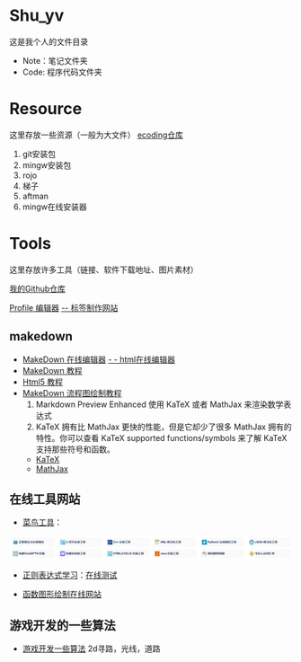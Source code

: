 # Shu_yv
这是我个人的文件目录

- Note：笔记文件夹
- Code: 程序代码文件夹

# Resource
这里存放一些资源（一般为大文件）
<a href="https://g-peqn3431.coding.net/p/studyproject/d/Resource/git" target="_blank">ecoding仓库</a> 
1. git安装包
2. mingw安装包
3. rojo
4. 梯子
5. aftman
6. mingw在线安装器

# Tools
这里存放许多工具（链接、软件下载地址、图片素材）
<p>
<a href="https://github.com/2366983948?tab=repositories" target="_blank">我的Github仓库</a> 
<p>
<a href="https://profilinator.rishav.dev/" target="_blank" title="可视化 profile 生成工具,会自动生成 Markdown 脚本">Profile 编辑器</a> 
<a href="https://shields.io/badges" target="_blank">-- 标签制作网站</a>

## makedown
- <a href="https://tool.lu/markdown/" target="_blank">MakeDown 在线编辑器</a>
[ - - html在线编辑器](https://www.runoob.com/try/try.php?filename=tryhtml_intro)
- <a href="https://www.runoob.com/markdown/md-tutorial.html" target="_blank">MakeDown 教程</a>
- <a href="https://www.runoob.com/html/html-tutorial.html" target="_blank">Html5 教程</a>
- [MakeDown 流程图绘制教程](https://blog.csdn.net/u014696856/article/details/135616695)
    1. Markdown Preview Enhanced 使用 KaTeX 或者 MathJax 来渲染数学表达式
    2. KaTeX 拥有比 MathJax 更快的性能，但是它却少了很多 MathJax 拥有的特性。你可以查看 KaTeX supported functions/symbols 来了解 KaTeX 支持那些符号和函数。
    - [KaTeX](https://github.com/Khan/KaTeX)
    - [MathJax](https://github.com/mathjax/MathJax)

## 在线工具网站
- [菜鸟工具](https://www.jyshare.com/)：

![](./Image/CaiNiaoTools.png)
- [正则表达式学习](https://www.runoob.com/regexp/regexp-tutorial.html)：[在线测试](https://www.jyshare.com/front-end/854/)

- [函数图形绘制在线网站](https://www.desmos.com/calculator?lang=zh-CN)

## 游戏开发的一些算法
- [游戏开发一些算法](https://www.redblobgames.com/) 2d寻路，光线，道路